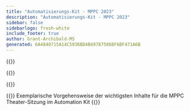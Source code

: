 ```yaml
---
title: "Automatisierungs-Kit - MPPC 2023"
description: "Automatisierungs-Kit - MPPC 2023"
sidebar: false
sidebarlogo: fresh-white
include_footer: true
author: Grant-Archibald-MS
generated: 6A4840715A14C5936BD4B497875868F6BF471A6B
---
```


{{<slideStyles>}}

{{<presentationStyles>}}

{{<presentation slides="1">}}

{{<slide id="slide1" cdnVideo="Automation-Kit-Theater-Session.mp4?v=1" cdnVtt="Automation-Kit-Theater-Session.vtt" description="Walkthrough of key content for MPPC Theater session on Automation Kit" >}}
Exemplarische Vorgehensweise der wichtigsten Inhalte für die MPPC Theater-Sitzung im Automation Kit
{{</slide>}}
